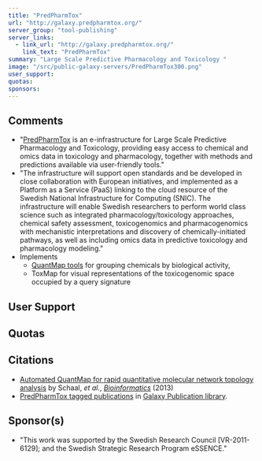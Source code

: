 ```yaml
---
title: "PredPharmTox"
url: "http://galaxy.predpharmtox.org/"
server_group: "tool-publishing"
server_links: 
  - link_url: "http://galaxy.predpharmtox.org/"
    link_text: "PredPharmTox"
summary: "Large Scale Predictive Pharmacology and Toxicology "
image: "/src/public-galaxy-servers/PredPharmTox300.png"
user_support: 
quotas: 
sponsors: 
---
```


## Comments

* "[PredPharmTox](http://galaxy.predpharmtox.org/) is an e-infrastructure for Large Scale Predictive Pharmacology and Toxicology, providing easy access to chemical and omics data in toxicology and pharmacology, together with methods and predictions available via user-friendly tools."
* "The infrastructure will support open standards and be developed in close collaboration with European initiatives, and implemented as a Platform as a Service (PaaS) linking to the cloud resource of the Swedish National Infrastructure for Computing (SNIC). The infrastructure will enable Swedish researchers to perform world class science such as integrated pharmacology/toxicology approaches, chemical safety assessment, toxicogenomics and pharmacogenomics with mechanistic interpretations and discovery of chemically-initiated pathways, as well as including omics data in predictive toxicology and pharmacology modeling."
* Implements
  * [QuantMap tools](http://pubs.acs.org/doi/abs/10.1021/ci200429f) for grouping chemicals by biological activity,
  * ToxMap for visual representations of the toxicogenomic space occupied by a query signature

## User Support


## Quotas


## Citations

* [Automated QuantMap for rapid quantitative molecular network topology analysis](http://bioinformatics.oxfordjournals.org/content/early/2013/07/04/bioinformatics.btt390.full.pdf) by Schaal, *et al.*, *[Bioinformatics](http://bioinformatics.oxfordjournals.org/)* (2013)
* [PredPharmTox tagged publications](https://www.zotero.org/groups/1732893/galaxy/items/tag/%3EPredPharmTox) in [Galaxy Publication library](/src/publication-library/index.md).


## Sponsor(s)

* "This work was supported by the Swedish Research Council [VR-2011-6129]; and the Swedish Strategic Research Program eSSENCE."

